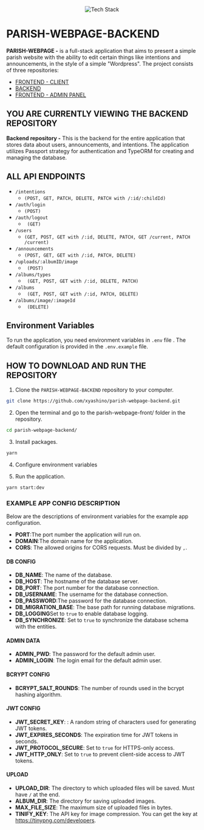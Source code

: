 <p align="center">
  <img src="https://github-readme-tech-stack.vercel.app/api/cards?lineCount=2&theme=angular&line1=typescript,typescript,3178C6;nestjs,nestjs,E0234E;passport,passport,34E27A;" alt="Tech Stack"/>
</p>

# PARISH-WEBPAGE-BACKEND

**PARISH-WEBPAGE -** is a full-stack application that aims to present a simple parish website with the ability to edit certain things like intentions and announcements, in the style of a simple "Wordpress". The project consists of three repositories:

- [FRONTEND - CLIENT](https://github.com/xyashino/parish-webpage-front)
- [BACKEND](https://github.com/xyashino/parish-webpage-backend)
- [FRONTEND - ADMIN PANEL](https://github.com/xyashino/parish-webpage-adminpannel)

## YOU ARE CURRENTLY VIEWING THE BACKEND REPOSITORY

**Backend repository -** This is the backend for the entire application that stores data about users, announcements, and intentions. The application utilizes Passport strategy for authentication and TypeORM for creating and managing the database.

## ALL API ENDPOINTS

- `/intentions`
  - `(POST, GET, PATCH, DELETE, PATCH with /:id/:childId)`
- `/auth/login `
  - `(POST)`
- `/auth/logout`
  - ` (GET)`
- `/users `
  - `(GET, POST, GET with /:id, DELETE, PATCH, GET /current, PATCH /current)`
- `/announcements `
  - `(POST, GET, GET with /:id, PATCH, DELETE)`
- `/uploads/:albumID/image`
  - ` (POST)`
- `/albums/types`
  - ` (GET, POST, GET with /:id, DELETE, PATCH)`
- `/albums `
  - ` (GET, POST, GET with /:id, PATCH, DELETE)`
- `/albums/image/:imageId`
  - ` (DELETE)`

## Environment Variables

To run the application, you need environment variables in `.env` file . The default configuration is provided in the `.env.example` file.

## HOW TO DOWNLOAD AND RUN THE REPOSITORY
1. Clone the `PARISH-WEBPAGE-BACKEND` repository to your computer.
```bash
git clone https://github.com/xyashino/parish-webpage-backend.git
```
2. Open the terminal and go to the parish-webpage-front/ folder in the repository.
```bash
cd parish-webpage-backend/
```
3. Install packages.
```bash
yarn
```
4. Configure environment variables 

5. Run the application.
```bash
yarn start:dev
```
### EXAMPLE APP CONFIG DESCRIPTION

Below are the descriptions of environment variables for the example app configuration.

- **PORT**:The port number the application will run on.
- **DOMAIN**:The domain name for the application.
- **CORS**: The allowed origins for CORS requests. Must be divided by `,`.

#### DB CONFIG

- **DB_NAME**: The name of the database.
- **DB_HOST**: The hostname of the database server.
- **DB_PORT**: The port number for the database connection.
- **DB_USERNAME**: The username for the database connection.
- **DB_PASSWORD**:The password for the database connection.
- **DB_MIGRATION_BASE**: The base path for running database migrations.
- **DB_LOGGING**Set to `true` to enable database logging.
- **DB_SYNCHRONIZE**: Set to `true` to synchronize the database schema with the entities.

#### ADMIN DATA

- **ADMIN_PWD**: The password for the default admin user.
- **ADMIN_LOGIN**: The login email for the default admin user.

#### BCRYPT CONFIG

- **BCRYPT_SALT_ROUNDS**: The number of rounds used in the bcrypt hashing algorithm.

#### JWT CONFIG

- **JWT_SECRET_KEY**: : A random string of characters used for generating JWT tokens.
- **JWT_EXPIRES_SECONDS**: The expiration time for JWT tokens in seconds.
- **JWT_PROTOCOL_SECURE**: Set to `true` for HTTPS-only access.
- **JWT_HTTP_ONLY**: Set to `true` to prevent client-side access to JWT tokens.

#### UPLOAD

- **UPLOAD_DIR**: The directory to which uploaded files will be saved. Must have `/` at the end.
- **ALBUM_DIR**: The directory for saving uploaded images.
- **MAX_FILE_SIZE**: The maximum size of uploaded files in bytes.
- **TINIFY_KEY**: The API key for image compression. You can get the key at https://tinypng.com/developers.
